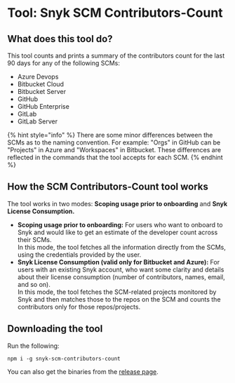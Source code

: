 # Tool: Snyk SCM Contributors-Count

## What does this tool do?

This tool counts and prints a summary of the contributors count for the last 90 days for any of the following SCMs:

* Azure Devops
* Bitbucket Cloud
* Bitbucket Server
* GitHub
* GitHub Enterprise
* GitLab
* GitLab Server

{% hint style="info" %}
There are some minor differences between the SCMs as to the naming convention. For example: "Orgs" in GitHub can be "Projects" in Azure and "Workspaces" in Bitbucket. These differences are reflected in the commands that the tool accepts for each SCM.
{% endhint %}

## **How the SCM Contributors-Count tool works**

The tool works in two modes: **Scoping usage prior to onboarding** and **Snyk License Consumption.**

* **Scoping usage prior to onboarding:** For users who want to onboard to Snyk and would like to get an estimate of the developer count across their SCMs.\
  In this mode, the tool fetches all the information directly from the SCMs, using the credentials provided by the user.
* **Snyk License Consumption (valid only for Bitbucket and Azure):** For users with an existing Snyk account, who want some clarity and details about their license consumption (number of contributors, names, email, and so on).\
  In this mode, the tool fetches the SCM-related projects monitored by Snyk and then matches those to the repos on the SCM and counts the contributors only for those repos/projects.

## Downloading the tool

Run the following:

```
npm i -g snyk-scm-contributors-count
```

You can also get the binaries from the [release page](https://github.com/snyk-tech-services/snyk-scm-contributors-count/releases).
